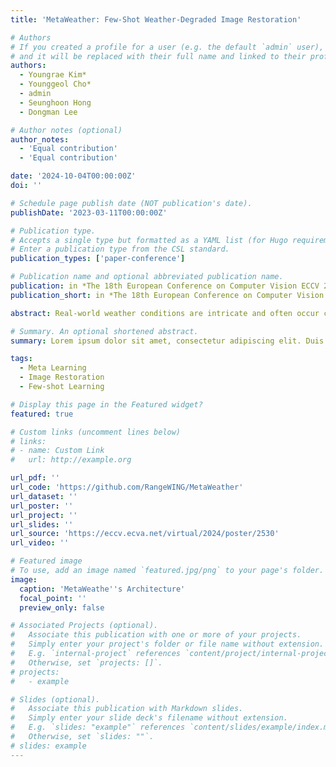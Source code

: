 ```yaml
---
title: 'MetaWeather: Few-Shot Weather-Degraded Image Restoration'

# Authors
# If you created a profile for a user (e.g. the default `admin` user), write the username (folder name) here
# and it will be replaced with their full name and linked to their profile.
authors:
  - Youngrae Kim*
  - Younggeol Cho*
  - admin
  - Seunghoon Hong
  - Dongman Lee

# Author notes (optional)
author_notes:
  - 'Equal contribution'
  - 'Equal contribution'

date: '2024-10-04T00:00:00Z'
doi: ''

# Schedule page publish date (NOT publication's date).
publishDate: '2023-03-11T00:00:00Z'

# Publication type.
# Accepts a single type but formatted as a YAML list (for Hugo requirements).
# Enter a publication type from the CSL standard.
publication_types: ['paper-conference']

# Publication name and optional abbreviated publication name.
publication: in *The 18th European Conference on Computer Vision ECCV 2024 (ECCV 2024, CORE A\*)*
publication_short: in *The 18th European Conference on Computer Vision ECCV 2024 (ECCV 2024, CORE A\*)*

abstract: Real-world weather conditions are intricate and often occur concurrently. However, most existing restoration approaches are limited in their applicability to specific weather conditions in training data and struggle to generalize to unseen weather types, including real-world weather conditions. To address this issue, we introduce MetaWeather, a universal approach that can handle diverse and novel weather conditions with a single unified model. Extending a powerful meta-learning framework, MetaWeather formulates the task of weather-degraded image restoration as a few-shot adaptation problem that predicts the degradation pattern of a query image, and learns to adapt to unseen weather conditions through a novel spatial-channel matching algorithm. Experimental results on the BID Task II.A, SPA-Data, and RealSnow datasets demonstrate that the proposed method can adapt to unseen weather conditions, significantly outperforming the state-of-the-art multi-weather image restoration methods. Code is available at https://github.com/RangeWING/MetaWeather.

# Summary. An optional shortened abstract.
summary: Lorem ipsum dolor sit amet, consectetur adipiscing elit. Duis posuere tellus ac convallis placerat. Proin tincidunt magna sed ex sollicitudin condimentum.

tags:
  - Meta Learning
  - Image Restoration
  - Few-shot Learning

# Display this page in the Featured widget?
featured: true

# Custom links (uncomment lines below)
# links:
# - name: Custom Link
#   url: http://example.org

url_pdf: ''
url_code: 'https://github.com/RangeWING/MetaWeather'
url_dataset: ''
url_poster: ''
url_project: ''
url_slides: ''
url_source: 'https://eccv.ecva.net/virtual/2024/poster/2530'
url_video: ''

# Featured image
# To use, add an image named `featured.jpg/png` to your page's folder.
image:
  caption: 'MetaWeathe''s Architecture'
  focal_point: ''
  preview_only: false

# Associated Projects (optional).
#   Associate this publication with one or more of your projects.
#   Simply enter your project's folder or file name without extension.
#   E.g. `internal-project` references `content/project/internal-project/index.md`.
#   Otherwise, set `projects: []`.
# projects:
#   - example

# Slides (optional).
#   Associate this publication with Markdown slides.
#   Simply enter your slide deck's filename without extension.
#   E.g. `slides: "example"` references `content/slides/example/index.md`.
#   Otherwise, set `slides: ""`.
# slides: example
---
```


<!-- {{% callout note %}}
Click the _Cite_ button above to demo the feature to enable visitors to import publication metadata into their reference management software.
{{% /callout %}}

{{% callout note %}}
Create your slides in Markdown - click the _Slides_ button to check out the example.
{{% /callout %}}

Add the publication's **full text** or **supplementary notes** here. You can use rich formatting such as including [code, math, and images](https://docs.hugoblox.com/content/writing-markdown-latex/). -->
